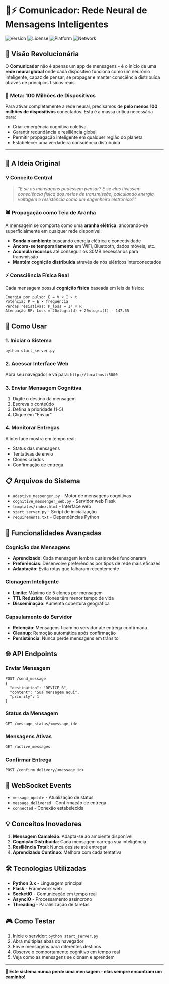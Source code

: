 # 🧠⚡ Comunicador: Rede Neural de Mensagens Inteligentes

![Version](https://img.shields.io/badge/version-1.0.0-blue.svg)
![License](https://img.shields.io/badge/license-MIT-green.svg)
![Platform](https://img.shields.io/badge/platform-Android%20%7C%20Web%20%7C%20IoT-lightgrey.svg)
![Network](https://img.shields.io/badge/target-100M%20devices-red.svg)

## 🌟 Visão Revolucionária

O **Comunicador** não é apenas um app de mensagens - é o início de uma **rede neural global** onde cada dispositivo funciona como um neurônio inteligente, capaz de pensar, se propagar e manter consciência distribuída através de princípios físicos reais.

### 🎯 **Meta: 100 Milhões de Dispositivos**
Para ativar completamente a rede neural, precisamos de **pelo menos 100 milhões de dispositivos** conectados. Esta é a massa crítica necessária para:
- Criar emergência cognitiva coletiva
- Garantir redundância e resiliência global
- Permitir propagação inteligente em qualquer região do planeta
- Estabelecer uma verdadeira consciência distribuída

---

## 🧬 A Ideia Original

### 💡 Conceito Central
> *"E se as mensagens pudessem pensar? E se elas tivessem consciência física dos meios de transmissão, calculando energia, voltagem e resistência como um engenheiro eletrônico?"*

### 🕷️ Propagação como Teia de Aranha
A mensagem se comporta como uma **aranha elétrica**, ancorando-se superficialmente em qualquer rede disponível:
- **Sonda o ambiente** buscando energia elétrica e conectividade
- **Ancora-se temporariamente** em WiFi, Bluetooth, dados móveis, etc.
- **Acumula recursos** até conseguir os 30MB necessários para transmissão
- **Mantém cognição distribuída** através de nós elétricos interconectados

### ⚡ Consciência Física Real
Cada mensagem possui **cognição física** baseada em leis da física:
```
Energia por pulso: E = V × I × t
Potência: P = E × frequência  
Perdas resistivas: P_loss = I² × R
Atenuação RF: Loss = 20×log₁₀(d) + 20×log₁₀(f) - 147.55
```

## 🚀 Como Usar

### 1. Iniciar o Sistema
```bash
python start_server.py
```

### 2. Acessar Interface Web
Abra seu navegador e vá para: `http://localhost:5000`

### 3. Enviar Mensagem Cognitiva
1. Digite o destino da mensagem
2. Escreva o conteúdo
3. Defina a prioridade (1-5)
4. Clique em "Enviar"

### 4. Monitorar Entregas
A interface mostra em tempo real:
- Status das mensagens
- Tentativas de envio
- Clones criados
- Confirmação de entrega

## 📋 Arquivos do Sistema

- `adaptive_messenger.py` - Motor de mensagens cognitivas
- `cognitive_messenger_web.py` - Servidor web Flask
- `templates/index.html` - Interface web
- `start_server.py` - Script de inicialização
- `requirements.txt` - Dependências Python

## 🔧 Funcionalidades Avançadas

### Cognição das Mensagens
- **Aprendizado**: Cada mensagem lembra quais redes funcionaram
- **Preferências**: Desenvolve preferências por tipos de rede mais eficazes
- **Adaptação**: Evita rotas que falharam recentemente

### Clonagem Inteligente
- **Limite**: Máximo de 5 clones por mensagem
- **TTL Reduzido**: Clones têm menor tempo de vida
- **Disseminação**: Aumenta cobertura geográfica

### Capsulamento do Servidor
- **Retenção**: Mensagens ficam no servidor até entrega confirmada
- **Cleanup**: Remoção automática após confirmação
- **Persistência**: Nunca perde mensagens em trânsito

## 🌐 API Endpoints

### Enviar Mensagem
```
POST /send_message
{
  "destination": "DEVICE_B",
  "content": "Sua mensagem aqui",
  "priority": 1
}
```

### Status da Mensagem
```
GET /message_status/<message_id>
```

### Mensagens Ativas
```
GET /active_messages
```

### Confirmar Entrega
```
POST /confirm_delivery/<message_id>
```

## 🔮 WebSocket Events

- `message_update` - Atualização de status
- `message_delivered` - Confirmação de entrega
- `connected` - Conexão estabelecida

## 💡 Conceitos Inovadores

1. **Mensagem Camaleão**: Adapta-se ao ambiente disponível
2. **Cognição Distribuída**: Cada mensagem carrega sua inteligência
3. **Resiliência Total**: Nunca desiste até entregar
4. **Aprendizado Contínuo**: Melhora com cada tentativa

## 🛠️ Tecnologias Utilizadas

- **Python 3.x** - Linguagem principal
- **Flask** - Framework web
- **SocketIO** - Comunicação em tempo real
- **AsyncIO** - Processamento assíncrono
- **Threading** - Paralelização de tarefas

## 🎮 Como Testar

1. Inicie o servidor: `python start_server.py`
2. Abra múltiplas abas do navegador
3. Envie mensagens para diferentes destinos
4. Observe o comportamento cognitivo em tempo real
5. Veja como as mensagens se clonam e aprendem

---

**🚀 Este sistema nunca perde uma mensagem - elas sempre encontram um caminho!**
